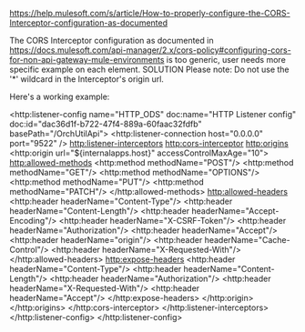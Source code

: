 https://help.mulesoft.com/s/article/How-to-properly-configure-the-CORS-Interceptor-configuration-as-documented

The CORS Interceptor configuration as documented in https://docs.mulesoft.com/api-manager/2.x/cors-policy#configuring-cors-for-non-api-gateway-mule-environments is too generic, user needs more specific example on each element.
SOLUTION
Please note: Do not use the '*' wildcard in the Interceptor's origin url.

Here's a working example:
 

<http:listener-config name="HTTP_ODS" doc:name="HTTP Listener config" doc:id="dac36d1f-b722-47f4-889a-60faac32fdfb" basePath="/OrchUtilApi">
  <http:listener-connection host="0.0.0.0" port="9522" />
    <http:listener-interceptors>
      <http:cors-interceptor>
        <http:origins>
          <http:origin url="${internalapps.host}" accessControlMaxAge="10">
            <http:allowed-methods>
              <http:method methodName="POST"/>
              <http:method methodName="GET"/>
              <http:method methodName="OPTIONS"/>
              <http:method methodName="PUT"/>
              <http:method methodName="PATCH"/>
            </http:allowed-methods>
            <http:allowed-headers>
              <http:header headerName="Content-Type"/>
              <http:header headerName="Content-Length"/>
              <http:header headerName="Accept-Encoding"/>
              <http:header headerName="X-CSRF-Token"/>
              <http:header headerName="Authorization"/>
              <http:header headerName="Accept"/>
              <http:header headerName="origin"/>
              <http:header headerName="Cache-Control"/>
              <http:header headerName="X-Requested-With"/>
            </http:allowed-headers>
            <http:expose-headers>
              <http:header headerName="Content-Type"/>
              <http:header headerName="Content-Length"/>
              <http:header headerName="Authorization"/>
              <http:header headerName="X-Requested-With"/>
              <http:header headerName="Accept"/>
            </http:expose-headers>
          </http:origin>
        </http:origins>
      </http:cors-interceptor>
    </http:listener-interceptors>
  </http:listener-config>
</http:listener-config>
